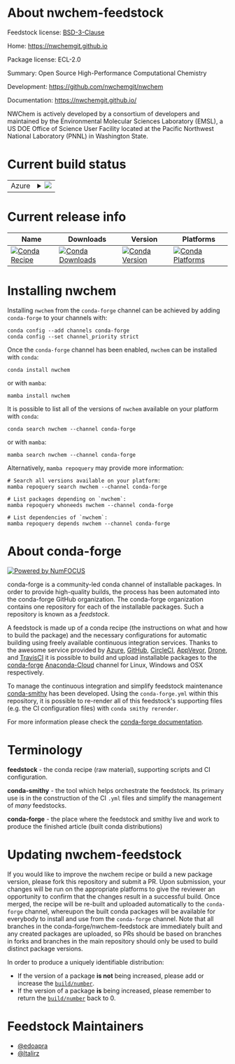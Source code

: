 About nwchem-feedstock
======================

Feedstock license: [BSD-3-Clause](https://github.com/conda-forge/nwchem-feedstock/blob/main/LICENSE.txt)

Home: https://nwchemgit.github.io

Package license: ECL-2.0

Summary: Open Source High-Performance Computational Chemistry

Development: https://github.com/nwchemgit/nwchem

Documentation: https://nwchemgit.github.io/

NWChem is actively developed by a consortium of developers and maintained by the Environmental Molecular Sciences Laboratory (EMSL), a US DOE Office of Science User Facility located at the Pacific Northwest National Laboratory (PNNL) in Washington State.


Current build status
====================


<table>
    
  <tr>
    <td>Azure</td>
    <td>
      <details>
        <summary>
          <a href="https://dev.azure.com/conda-forge/feedstock-builds/_build/latest?definitionId=12742&branchName=main">
            <img src="https://dev.azure.com/conda-forge/feedstock-builds/_apis/build/status/nwchem-feedstock?branchName=main">
          </a>
        </summary>
        <table>
          <thead><tr><th>Variant</th><th>Status</th></tr></thead>
          <tbody><tr>
              <td>linux_64_armci_networkmpi_prpython3.10.____cpython</td>
              <td>
                <a href="https://dev.azure.com/conda-forge/feedstock-builds/_build/latest?definitionId=12742&branchName=main">
                  <img src="https://dev.azure.com/conda-forge/feedstock-builds/_apis/build/status/nwchem-feedstock?branchName=main&jobName=linux&configuration=linux%20linux_64_armci_networkmpi_prpython3.10.____cpython" alt="variant">
                </a>
              </td>
            </tr><tr>
              <td>linux_64_armci_networkmpi_prpython3.11.____cpython</td>
              <td>
                <a href="https://dev.azure.com/conda-forge/feedstock-builds/_build/latest?definitionId=12742&branchName=main">
                  <img src="https://dev.azure.com/conda-forge/feedstock-builds/_apis/build/status/nwchem-feedstock?branchName=main&jobName=linux&configuration=linux%20linux_64_armci_networkmpi_prpython3.11.____cpython" alt="variant">
                </a>
              </td>
            </tr><tr>
              <td>linux_64_armci_networkmpi_prpython3.8.____cpython</td>
              <td>
                <a href="https://dev.azure.com/conda-forge/feedstock-builds/_build/latest?definitionId=12742&branchName=main">
                  <img src="https://dev.azure.com/conda-forge/feedstock-builds/_apis/build/status/nwchem-feedstock?branchName=main&jobName=linux&configuration=linux%20linux_64_armci_networkmpi_prpython3.8.____cpython" alt="variant">
                </a>
              </td>
            </tr><tr>
              <td>linux_64_armci_networkmpi_prpython3.9.____cpython</td>
              <td>
                <a href="https://dev.azure.com/conda-forge/feedstock-builds/_build/latest?definitionId=12742&branchName=main">
                  <img src="https://dev.azure.com/conda-forge/feedstock-builds/_apis/build/status/nwchem-feedstock?branchName=main&jobName=linux&configuration=linux%20linux_64_armci_networkmpi_prpython3.9.____cpython" alt="variant">
                </a>
              </td>
            </tr><tr>
              <td>linux_64_armci_networkmpi_tspython3.10.____cpython</td>
              <td>
                <a href="https://dev.azure.com/conda-forge/feedstock-builds/_build/latest?definitionId=12742&branchName=main">
                  <img src="https://dev.azure.com/conda-forge/feedstock-builds/_apis/build/status/nwchem-feedstock?branchName=main&jobName=linux&configuration=linux%20linux_64_armci_networkmpi_tspython3.10.____cpython" alt="variant">
                </a>
              </td>
            </tr><tr>
              <td>linux_64_armci_networkmpi_tspython3.11.____cpython</td>
              <td>
                <a href="https://dev.azure.com/conda-forge/feedstock-builds/_build/latest?definitionId=12742&branchName=main">
                  <img src="https://dev.azure.com/conda-forge/feedstock-builds/_apis/build/status/nwchem-feedstock?branchName=main&jobName=linux&configuration=linux%20linux_64_armci_networkmpi_tspython3.11.____cpython" alt="variant">
                </a>
              </td>
            </tr><tr>
              <td>linux_64_armci_networkmpi_tspython3.8.____cpython</td>
              <td>
                <a href="https://dev.azure.com/conda-forge/feedstock-builds/_build/latest?definitionId=12742&branchName=main">
                  <img src="https://dev.azure.com/conda-forge/feedstock-builds/_apis/build/status/nwchem-feedstock?branchName=main&jobName=linux&configuration=linux%20linux_64_armci_networkmpi_tspython3.8.____cpython" alt="variant">
                </a>
              </td>
            </tr><tr>
              <td>linux_64_armci_networkmpi_tspython3.9.____cpython</td>
              <td>
                <a href="https://dev.azure.com/conda-forge/feedstock-builds/_build/latest?definitionId=12742&branchName=main">
                  <img src="https://dev.azure.com/conda-forge/feedstock-builds/_apis/build/status/nwchem-feedstock?branchName=main&jobName=linux&configuration=linux%20linux_64_armci_networkmpi_tspython3.9.____cpython" alt="variant">
                </a>
              </td>
            </tr><tr>
              <td>linux_aarch64_armci_networkmpi_prpython3.10.____cpython</td>
              <td>
                <a href="https://dev.azure.com/conda-forge/feedstock-builds/_build/latest?definitionId=12742&branchName=main">
                  <img src="https://dev.azure.com/conda-forge/feedstock-builds/_apis/build/status/nwchem-feedstock?branchName=main&jobName=linux&configuration=linux%20linux_aarch64_armci_networkmpi_prpython3.10.____cpython" alt="variant">
                </a>
              </td>
            </tr><tr>
              <td>linux_aarch64_armci_networkmpi_prpython3.11.____cpython</td>
              <td>
                <a href="https://dev.azure.com/conda-forge/feedstock-builds/_build/latest?definitionId=12742&branchName=main">
                  <img src="https://dev.azure.com/conda-forge/feedstock-builds/_apis/build/status/nwchem-feedstock?branchName=main&jobName=linux&configuration=linux%20linux_aarch64_armci_networkmpi_prpython3.11.____cpython" alt="variant">
                </a>
              </td>
            </tr><tr>
              <td>linux_aarch64_armci_networkmpi_prpython3.8.____cpython</td>
              <td>
                <a href="https://dev.azure.com/conda-forge/feedstock-builds/_build/latest?definitionId=12742&branchName=main">
                  <img src="https://dev.azure.com/conda-forge/feedstock-builds/_apis/build/status/nwchem-feedstock?branchName=main&jobName=linux&configuration=linux%20linux_aarch64_armci_networkmpi_prpython3.8.____cpython" alt="variant">
                </a>
              </td>
            </tr><tr>
              <td>linux_aarch64_armci_networkmpi_prpython3.9.____cpython</td>
              <td>
                <a href="https://dev.azure.com/conda-forge/feedstock-builds/_build/latest?definitionId=12742&branchName=main">
                  <img src="https://dev.azure.com/conda-forge/feedstock-builds/_apis/build/status/nwchem-feedstock?branchName=main&jobName=linux&configuration=linux%20linux_aarch64_armci_networkmpi_prpython3.9.____cpython" alt="variant">
                </a>
              </td>
            </tr><tr>
              <td>linux_aarch64_armci_networkmpi_tspython3.10.____cpython</td>
              <td>
                <a href="https://dev.azure.com/conda-forge/feedstock-builds/_build/latest?definitionId=12742&branchName=main">
                  <img src="https://dev.azure.com/conda-forge/feedstock-builds/_apis/build/status/nwchem-feedstock?branchName=main&jobName=linux&configuration=linux%20linux_aarch64_armci_networkmpi_tspython3.10.____cpython" alt="variant">
                </a>
              </td>
            </tr><tr>
              <td>linux_aarch64_armci_networkmpi_tspython3.11.____cpython</td>
              <td>
                <a href="https://dev.azure.com/conda-forge/feedstock-builds/_build/latest?definitionId=12742&branchName=main">
                  <img src="https://dev.azure.com/conda-forge/feedstock-builds/_apis/build/status/nwchem-feedstock?branchName=main&jobName=linux&configuration=linux%20linux_aarch64_armci_networkmpi_tspython3.11.____cpython" alt="variant">
                </a>
              </td>
            </tr><tr>
              <td>linux_aarch64_armci_networkmpi_tspython3.8.____cpython</td>
              <td>
                <a href="https://dev.azure.com/conda-forge/feedstock-builds/_build/latest?definitionId=12742&branchName=main">
                  <img src="https://dev.azure.com/conda-forge/feedstock-builds/_apis/build/status/nwchem-feedstock?branchName=main&jobName=linux&configuration=linux%20linux_aarch64_armci_networkmpi_tspython3.8.____cpython" alt="variant">
                </a>
              </td>
            </tr><tr>
              <td>linux_aarch64_armci_networkmpi_tspython3.9.____cpython</td>
              <td>
                <a href="https://dev.azure.com/conda-forge/feedstock-builds/_build/latest?definitionId=12742&branchName=main">
                  <img src="https://dev.azure.com/conda-forge/feedstock-builds/_apis/build/status/nwchem-feedstock?branchName=main&jobName=linux&configuration=linux%20linux_aarch64_armci_networkmpi_tspython3.9.____cpython" alt="variant">
                </a>
              </td>
            </tr><tr>
              <td>osx_64_armci_networkmpi_prpython3.10.____cpython</td>
              <td>
                <a href="https://dev.azure.com/conda-forge/feedstock-builds/_build/latest?definitionId=12742&branchName=main">
                  <img src="https://dev.azure.com/conda-forge/feedstock-builds/_apis/build/status/nwchem-feedstock?branchName=main&jobName=osx&configuration=osx%20osx_64_armci_networkmpi_prpython3.10.____cpython" alt="variant">
                </a>
              </td>
            </tr><tr>
              <td>osx_64_armci_networkmpi_prpython3.11.____cpython</td>
              <td>
                <a href="https://dev.azure.com/conda-forge/feedstock-builds/_build/latest?definitionId=12742&branchName=main">
                  <img src="https://dev.azure.com/conda-forge/feedstock-builds/_apis/build/status/nwchem-feedstock?branchName=main&jobName=osx&configuration=osx%20osx_64_armci_networkmpi_prpython3.11.____cpython" alt="variant">
                </a>
              </td>
            </tr><tr>
              <td>osx_64_armci_networkmpi_prpython3.8.____cpython</td>
              <td>
                <a href="https://dev.azure.com/conda-forge/feedstock-builds/_build/latest?definitionId=12742&branchName=main">
                  <img src="https://dev.azure.com/conda-forge/feedstock-builds/_apis/build/status/nwchem-feedstock?branchName=main&jobName=osx&configuration=osx%20osx_64_armci_networkmpi_prpython3.8.____cpython" alt="variant">
                </a>
              </td>
            </tr><tr>
              <td>osx_64_armci_networkmpi_prpython3.9.____cpython</td>
              <td>
                <a href="https://dev.azure.com/conda-forge/feedstock-builds/_build/latest?definitionId=12742&branchName=main">
                  <img src="https://dev.azure.com/conda-forge/feedstock-builds/_apis/build/status/nwchem-feedstock?branchName=main&jobName=osx&configuration=osx%20osx_64_armci_networkmpi_prpython3.9.____cpython" alt="variant">
                </a>
              </td>
            </tr><tr>
              <td>osx_64_armci_networkmpi_tspython3.10.____cpython</td>
              <td>
                <a href="https://dev.azure.com/conda-forge/feedstock-builds/_build/latest?definitionId=12742&branchName=main">
                  <img src="https://dev.azure.com/conda-forge/feedstock-builds/_apis/build/status/nwchem-feedstock?branchName=main&jobName=osx&configuration=osx%20osx_64_armci_networkmpi_tspython3.10.____cpython" alt="variant">
                </a>
              </td>
            </tr><tr>
              <td>osx_64_armci_networkmpi_tspython3.11.____cpython</td>
              <td>
                <a href="https://dev.azure.com/conda-forge/feedstock-builds/_build/latest?definitionId=12742&branchName=main">
                  <img src="https://dev.azure.com/conda-forge/feedstock-builds/_apis/build/status/nwchem-feedstock?branchName=main&jobName=osx&configuration=osx%20osx_64_armci_networkmpi_tspython3.11.____cpython" alt="variant">
                </a>
              </td>
            </tr><tr>
              <td>osx_64_armci_networkmpi_tspython3.8.____cpython</td>
              <td>
                <a href="https://dev.azure.com/conda-forge/feedstock-builds/_build/latest?definitionId=12742&branchName=main">
                  <img src="https://dev.azure.com/conda-forge/feedstock-builds/_apis/build/status/nwchem-feedstock?branchName=main&jobName=osx&configuration=osx%20osx_64_armci_networkmpi_tspython3.8.____cpython" alt="variant">
                </a>
              </td>
            </tr><tr>
              <td>osx_64_armci_networkmpi_tspython3.9.____cpython</td>
              <td>
                <a href="https://dev.azure.com/conda-forge/feedstock-builds/_build/latest?definitionId=12742&branchName=main">
                  <img src="https://dev.azure.com/conda-forge/feedstock-builds/_apis/build/status/nwchem-feedstock?branchName=main&jobName=osx&configuration=osx%20osx_64_armci_networkmpi_tspython3.9.____cpython" alt="variant">
                </a>
              </td>
            </tr><tr>
              <td>osx_arm64_armci_networkmpi_prpython3.10.____cpython</td>
              <td>
                <a href="https://dev.azure.com/conda-forge/feedstock-builds/_build/latest?definitionId=12742&branchName=main">
                  <img src="https://dev.azure.com/conda-forge/feedstock-builds/_apis/build/status/nwchem-feedstock?branchName=main&jobName=osx&configuration=osx%20osx_arm64_armci_networkmpi_prpython3.10.____cpython" alt="variant">
                </a>
              </td>
            </tr><tr>
              <td>osx_arm64_armci_networkmpi_prpython3.11.____cpython</td>
              <td>
                <a href="https://dev.azure.com/conda-forge/feedstock-builds/_build/latest?definitionId=12742&branchName=main">
                  <img src="https://dev.azure.com/conda-forge/feedstock-builds/_apis/build/status/nwchem-feedstock?branchName=main&jobName=osx&configuration=osx%20osx_arm64_armci_networkmpi_prpython3.11.____cpython" alt="variant">
                </a>
              </td>
            </tr><tr>
              <td>osx_arm64_armci_networkmpi_prpython3.8.____cpython</td>
              <td>
                <a href="https://dev.azure.com/conda-forge/feedstock-builds/_build/latest?definitionId=12742&branchName=main">
                  <img src="https://dev.azure.com/conda-forge/feedstock-builds/_apis/build/status/nwchem-feedstock?branchName=main&jobName=osx&configuration=osx%20osx_arm64_armci_networkmpi_prpython3.8.____cpython" alt="variant">
                </a>
              </td>
            </tr><tr>
              <td>osx_arm64_armci_networkmpi_prpython3.9.____cpython</td>
              <td>
                <a href="https://dev.azure.com/conda-forge/feedstock-builds/_build/latest?definitionId=12742&branchName=main">
                  <img src="https://dev.azure.com/conda-forge/feedstock-builds/_apis/build/status/nwchem-feedstock?branchName=main&jobName=osx&configuration=osx%20osx_arm64_armci_networkmpi_prpython3.9.____cpython" alt="variant">
                </a>
              </td>
            </tr><tr>
              <td>osx_arm64_armci_networkmpi_tspython3.10.____cpython</td>
              <td>
                <a href="https://dev.azure.com/conda-forge/feedstock-builds/_build/latest?definitionId=12742&branchName=main">
                  <img src="https://dev.azure.com/conda-forge/feedstock-builds/_apis/build/status/nwchem-feedstock?branchName=main&jobName=osx&configuration=osx%20osx_arm64_armci_networkmpi_tspython3.10.____cpython" alt="variant">
                </a>
              </td>
            </tr><tr>
              <td>osx_arm64_armci_networkmpi_tspython3.11.____cpython</td>
              <td>
                <a href="https://dev.azure.com/conda-forge/feedstock-builds/_build/latest?definitionId=12742&branchName=main">
                  <img src="https://dev.azure.com/conda-forge/feedstock-builds/_apis/build/status/nwchem-feedstock?branchName=main&jobName=osx&configuration=osx%20osx_arm64_armci_networkmpi_tspython3.11.____cpython" alt="variant">
                </a>
              </td>
            </tr><tr>
              <td>osx_arm64_armci_networkmpi_tspython3.8.____cpython</td>
              <td>
                <a href="https://dev.azure.com/conda-forge/feedstock-builds/_build/latest?definitionId=12742&branchName=main">
                  <img src="https://dev.azure.com/conda-forge/feedstock-builds/_apis/build/status/nwchem-feedstock?branchName=main&jobName=osx&configuration=osx%20osx_arm64_armci_networkmpi_tspython3.8.____cpython" alt="variant">
                </a>
              </td>
            </tr><tr>
              <td>osx_arm64_armci_networkmpi_tspython3.9.____cpython</td>
              <td>
                <a href="https://dev.azure.com/conda-forge/feedstock-builds/_build/latest?definitionId=12742&branchName=main">
                  <img src="https://dev.azure.com/conda-forge/feedstock-builds/_apis/build/status/nwchem-feedstock?branchName=main&jobName=osx&configuration=osx%20osx_arm64_armci_networkmpi_tspython3.9.____cpython" alt="variant">
                </a>
              </td>
            </tr>
          </tbody>
        </table>
      </details>
    </td>
  </tr>
</table>

Current release info
====================

| Name | Downloads | Version | Platforms |
| --- | --- | --- | --- |
| [![Conda Recipe](https://img.shields.io/badge/recipe-nwchem-green.svg)](https://anaconda.org/conda-forge/nwchem) | [![Conda Downloads](https://img.shields.io/conda/dn/conda-forge/nwchem.svg)](https://anaconda.org/conda-forge/nwchem) | [![Conda Version](https://img.shields.io/conda/vn/conda-forge/nwchem.svg)](https://anaconda.org/conda-forge/nwchem) | [![Conda Platforms](https://img.shields.io/conda/pn/conda-forge/nwchem.svg)](https://anaconda.org/conda-forge/nwchem) |

Installing nwchem
=================

Installing `nwchem` from the `conda-forge` channel can be achieved by adding `conda-forge` to your channels with:

```
conda config --add channels conda-forge
conda config --set channel_priority strict
```

Once the `conda-forge` channel has been enabled, `nwchem` can be installed with `conda`:

```
conda install nwchem
```

or with `mamba`:

```
mamba install nwchem
```

It is possible to list all of the versions of `nwchem` available on your platform with `conda`:

```
conda search nwchem --channel conda-forge
```

or with `mamba`:

```
mamba search nwchem --channel conda-forge
```

Alternatively, `mamba repoquery` may provide more information:

```
# Search all versions available on your platform:
mamba repoquery search nwchem --channel conda-forge

# List packages depending on `nwchem`:
mamba repoquery whoneeds nwchem --channel conda-forge

# List dependencies of `nwchem`:
mamba repoquery depends nwchem --channel conda-forge
```


About conda-forge
=================

[![Powered by
NumFOCUS](https://img.shields.io/badge/powered%20by-NumFOCUS-orange.svg?style=flat&colorA=E1523D&colorB=007D8A)](https://numfocus.org)

conda-forge is a community-led conda channel of installable packages.
In order to provide high-quality builds, the process has been automated into the
conda-forge GitHub organization. The conda-forge organization contains one repository
for each of the installable packages. Such a repository is known as a *feedstock*.

A feedstock is made up of a conda recipe (the instructions on what and how to build
the package) and the necessary configurations for automatic building using freely
available continuous integration services. Thanks to the awesome service provided by
[Azure](https://azure.microsoft.com/en-us/services/devops/), [GitHub](https://github.com/),
[CircleCI](https://circleci.com/), [AppVeyor](https://www.appveyor.com/),
[Drone](https://cloud.drone.io/welcome), and [TravisCI](https://travis-ci.com/)
it is possible to build and upload installable packages to the
[conda-forge](https://anaconda.org/conda-forge) [Anaconda-Cloud](https://anaconda.org/)
channel for Linux, Windows and OSX respectively.

To manage the continuous integration and simplify feedstock maintenance
[conda-smithy](https://github.com/conda-forge/conda-smithy) has been developed.
Using the ``conda-forge.yml`` within this repository, it is possible to re-render all of
this feedstock's supporting files (e.g. the CI configuration files) with ``conda smithy rerender``.

For more information please check the [conda-forge documentation](https://conda-forge.org/docs/).

Terminology
===========

**feedstock** - the conda recipe (raw material), supporting scripts and CI configuration.

**conda-smithy** - the tool which helps orchestrate the feedstock.
                   Its primary use is in the construction of the CI ``.yml`` files
                   and simplify the management of *many* feedstocks.

**conda-forge** - the place where the feedstock and smithy live and work to
                  produce the finished article (built conda distributions)


Updating nwchem-feedstock
=========================

If you would like to improve the nwchem recipe or build a new
package version, please fork this repository and submit a PR. Upon submission,
your changes will be run on the appropriate platforms to give the reviewer an
opportunity to confirm that the changes result in a successful build. Once
merged, the recipe will be re-built and uploaded automatically to the
`conda-forge` channel, whereupon the built conda packages will be available for
everybody to install and use from the `conda-forge` channel.
Note that all branches in the conda-forge/nwchem-feedstock are
immediately built and any created packages are uploaded, so PRs should be based
on branches in forks and branches in the main repository should only be used to
build distinct package versions.

In order to produce a uniquely identifiable distribution:
 * If the version of a package **is not** being increased, please add or increase
   the [``build/number``](https://docs.conda.io/projects/conda-build/en/latest/resources/define-metadata.html#build-number-and-string).
 * If the version of a package **is** being increased, please remember to return
   the [``build/number``](https://docs.conda.io/projects/conda-build/en/latest/resources/define-metadata.html#build-number-and-string)
   back to 0.

Feedstock Maintainers
=====================

* [@edoapra](https://github.com/edoapra/)
* [@ltalirz](https://github.com/ltalirz/)

